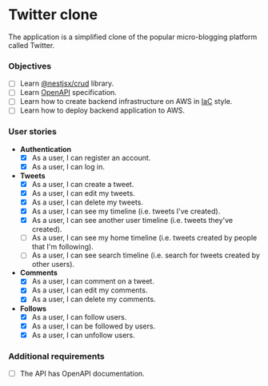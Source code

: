 # Twitter clone

The application is a simplified clone of the popular micro-blogging platform called Twitter.

### Objectives

- [ ] Learn [@nestjsx/crud](https://github.com/nestjsx/crud) library.
- [ ] Learn [OpenAPI](https://docs.nestjs.com/openapi/introduction) specification.
- [ ] Learn how to create backend infrastructure on AWS in [IaC](https://en.wikipedia.org/wiki/Infrastructure_as_code) style.
- [ ] Learn how to deploy backend application to AWS.

### User stories

- **Authentication**
  - [x] As a user, I can register an account.
  - [x] As a user, I can log in.
- **Tweets**
  - [x] As a user, I can create a tweet.
  - [x] As a user, I can edit my tweets.
  - [x] As a user, I can delete my tweets.
  - [x] As a user, I can see my timeline (i.e. tweets I've created).
  - [x] As a user, I can see another user timeline (i.e. tweets they've created).
  - [ ] As a user, I can see my home timeline (i.e. tweets created by people that I'm following).
  - [ ] As a user, I can see search timeline (i.e. search for tweets created by other users).
- **Comments**
  - [x] As a user, I can comment on a tweet.
  - [x] As a user, I can edit my comments.
  - [x] As a user, I can delete my comments.
- **Follows**
  - [x] As a user, I can follow users.
  - [x] As a user, I can be followed by users.
  - [x] As a user, I can unfollow users.

### Additional requirements

- [ ] The API has OpenAPI documentation.
